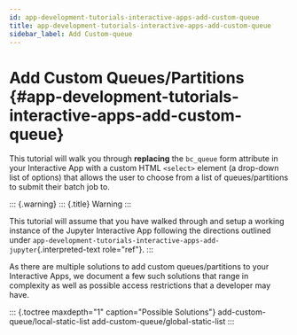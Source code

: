 ```yaml
---
id: app-development-tutorials-interactive-apps-add-custom-queue
title: app-development-tutorials-interactive-apps-add-custom-queue
sidebar_label: Add Custom-queue
---
```

Add Custom Queues/Partitions {#app-development-tutorials-interactive-apps-add-custom-queue}
============================

This tutorial will walk you through **replacing** the `bc_queue` form
attribute in your Interactive App with a custom HTML `<select>` element
(a drop-down list of options) that allows the user to choose from a list
of queues/partitions to submit their batch job to.

::: {.warning}
::: {.title}
Warning
:::

This tutorial will assume that you have walked through and setup a
working instance of the Jupyter Interactive App following the directions
outlined under
`app-development-tutorials-interactive-apps-add-jupyter`{.interpreted-text
role="ref"}.
:::

As there are multiple solutions to add custom queues/partitions to your
Interactive Apps, we document a few such solutions that range in
complexity as well as possible access restrictions that a developer may
have.

::: {.toctree maxdepth="1" caption="Possible Solutions"}
add-custom-queue/local-static-list add-custom-queue/global-static-list
:::
